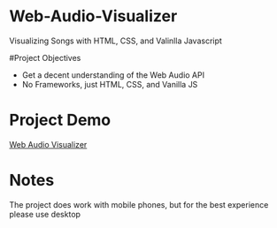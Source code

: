 # Web-Audio-Visualizer
Visualizing Songs with HTML, CSS, and Valinlla Javascript

#Project Objectives
- Get a decent understanding of the Web Audio API
- No Frameworks, just HTML, CSS, and Vanilla JS

# Project Demo
[Web Audio Visualizer](https://yair543210.github.io/Web-Audio-Visualizer/)
# Notes
The project does work with mobile phones, but for the best experience please use desktop
